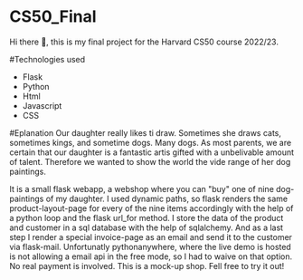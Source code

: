 # CS50_Final
Hi there 👋, this is my final project for the Harvard CS50 course 2022/23.

#Technologies used
* Flask
* Python
* Html
* Javascript
* CSS

#Eplanation
Our daughter really likes ti draw. Sometimes she draws cats, sometimes kings, and sometime dogs. Many dogs.
As most parents, we are certain that our daughter is a fantastic artis gifted with a unbelivable amount of talent.
Therefore we wanted to show the world the vide range of her dog paintings.

It is a small flask webapp, a webshop where you can "buy" one of nine dog-paintings of my daughter.
I used dynamic paths, so flask renders the same product-layout-page for every of the nine items accordingly with the help of a python loop
and the flask url_for method. I store the data of the product and customer in a sql database with the help of sqlalchemy.
And as a last step I render a special invoice-page as an email and send it to the customer via flask-mail.
Unfortunatly pythonanywhere, where the live demo is hosted is not allowing a email api in the free mode, so I had to
waive on that option.
No real payment is involved. This is a mock-up shop.
Fell free to try it out!

